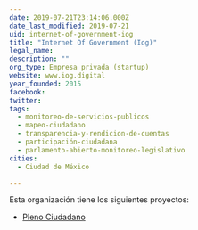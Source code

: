 ```yaml
---
date: 2019-07-21T23:14:06.000Z
date_last_modified: 2019-07-21
uid: internet-of-government-iog
title: "Internet Of Government (Iog)"
legal_name: 
description: ""
org_type: Empresa privada (startup)
website: www.iog.digital
year_founded: 2015
facebook: 
twitter: 
tags:
  - monitoreo-de-servicios-publicos
  - mapeo-ciudadano
  - transparencia-y-rendicion-de-cuentas
  - participación-ciudadana
  - parlamento-abierto-monitoreo-legislativo
cities: 
  - Ciudad de México

---
```


Esta organización tiene los siguientes proyectos:

- [Pleno Ciudadano](/proyectos/pleno-ciudadano)

